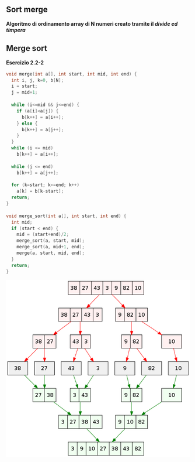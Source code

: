 
## Sort merge

**Algoritmo di ordinamento array di N numeri creato tramite il *divide ed timpera***


## Merge sort

**Esercizio 2.2-2**


```c++
void merge(int a[], int start, int mid, int end) {
  int i, j, k=0, b[N];
  i = start;
  j = mid+1;

  while (i<=mid && j<=end) {
    if (a[i]<a[j]) {
      b[k++] = a[i++];
    } else {
      b[k++] = a[j++];
    }
  }
  while (i <= mid)
    b[k++] = a[i++];

  while (j <= end)
    b[k++] = a[j++];

  for (k=start; k<=end; k++)
    a[k] = b[k-start];
  return;
}

void merge_sort(int a[], int start, int end) {
  int mid;
  if (start < end) {
    mid = (start+end)/2;
    merge_sort(a, start, mid);
    merge_sort(a, mid+1, end);
    merge(a, start, mid, end);
  }
  return;
}
```
<img src="esempio.png"/>
